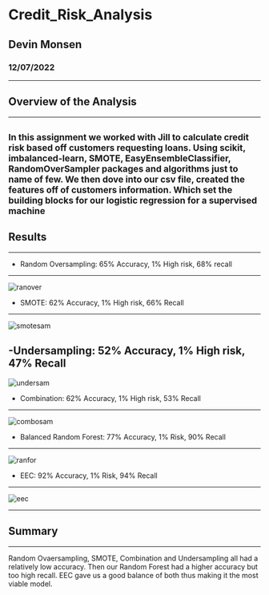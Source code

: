 # Credit_Risk_Analysis
## Devin Monsen
### 12/07/2022
---
## Overview of the Analysis ##
---
<sub>In this assignment we worked with Jill to calculate credit risk based off customers requesting loans. Using scikit, imbalanced-learn, SMOTE, EasyEnsembleClassifier, RandomOverSampler packages and algorithms just to name of few. We then dove into our csv file, created the features off of customers information. Which set the building blocks for our logistic regression for a supervised machine</sub>
---
## Results ##
---
- Random Oversampling: 65% Accuracy, 1% High risk, 68% recall
---
![ranover](images/ranover.JPG)

- SMOTE: 62% Accuracy, 1% High risk, 66% Recall 
---
![smotesam](images/smotesam.JPG)

-Undersampling: 52% Accuracy, 1% High risk, 47% Recall
---
![undersam](images/undersam.JPG)

- Combination: 62% Accuracy, 1% High risk, 53% Recall
---
![combosam](images/combosam.JPG)

- Balanced Random Forest: 77% Accuracy, 1% Risk, 90% Recall
---
![ranfor](images/ranfor.JPG)

- EEC: 92% Accuracy, 1% Risk, 94% Recall
---
![eec](images/eec.JPG)

---
## Summary ##
---
Random Ovaersampling, SMOTE, Combination and Undersampling all had a relatively low accuracy. Then our Random Forest had a higher accuracy but too high recall. EEC gave us a good balance of both thus making it the most viable model.
